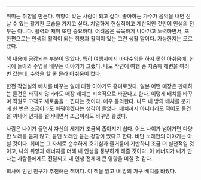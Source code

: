 ---

취미는 취향을 만든다. 취향이 있는 사람이 되고 싶다. 좋아하는 가수가 음악을 내면 신날 수 있는 활기찬 모습을 가지고 싶다. 치열하게 현실적이고 계산적인 것만이 인생의 전부는 아니다. 활력과 재미 또한 중요하다. 어려움은 묵묵하게 나아가고 노력하면서, 또 한편으로는 인생의 활력이 되는 취향과 활력이 있는 그런 생활 말이다. 가능한지는 모르겠다.

책 내용에 공감되는 부분이 많았다. 특히 여행지에서 바다수영을 하지 못한 아쉬움에, 한국에 돌아와 수영을 배우는 이야기가 그랬다. 나도 작년에 여행 중 지중해 해변을 여러 번 갔는데, 수영을 할 줄 몰라 아쉬움이 컸다.

한편 작업실의 배치를 바꾸는 일에 대한 이야기도 흥미로웠다. 일본 어떤 매장은 판매하는 물건은 바뀌지 않더라도 매장 배치는 지속적으로 바꾼다고 한다. 이렇게 배치를 바꾸며 직원도 고객도 새로움을 느낀다는 것이다. 매우 동의한다. 나도 내 방의 배치를 분기에 한 번은 조금이라도 바꿔야겠다는 생각이 들었다. 배치까지 아니더라도 적어도 물건을 꺼내어 먼지를 털어내면서 조금이라도 바꾸면 좋겠다.

사람은 나이가 들면서 자신의 세계가 조금씩 좁아지기 쉽다. 어느 나이가 넘어가면 다양한 노래를 듣지 않고, 듣던 노래만 듣는 경향이 있다고 한다. 비단 노래만의 이야기는 아닐 것이다. 취미는 그 자체로 순수하게 호기심과 즐거움에 기반하니 조금 더 실천적일 것이고, 나의 취향과 에너지를 더해 내 인생을 풍부하게 해줄 것이다. 이 에너지가 내가 만나는 사람들에게도 전달되고 내 인생 전체에 큰 영향을 미칠 것 같다.

회사에 인턴 친구가 추천해준 책이다. 이 책을 읽고 내 방의 가구 배치를 바꿨다.